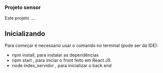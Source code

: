 ### Projeto sensor
Este projeto ....

## Inicializando
Para começar é necessario usar o comando no terminal (pode ser da IDE):
- npm install, para instalar as dependências
- npm start , para iniciar o front feito em React JS
- node index_servidor , para inicializar o back end  